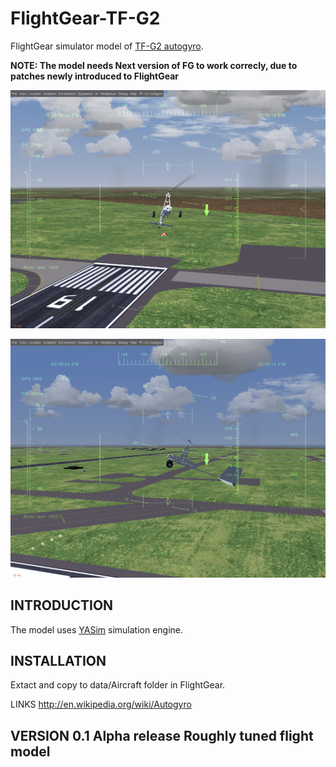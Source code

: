 # FlightGear-TF-G2

FlightGear simulator model of [TF-G2 autogyro](https://github.com/ThunderFly-aerospace/TF-G2).

**NOTE: The model needs Next version of FG to work correcly, due to patches newly introduced to FlightGear**

![TF-G2 in FlightGear simulator](./docs/img/TF-G2_front_view.png)

![TF-G2 side view](./docs/img/TF-G2_side_view.png)


## INTRODUCTION

The model uses [YASim](https://wiki.flightgear.org/YASim) simulation engine.


## INSTALLATION
Extact and copy to data/Aircraft folder in FlightGear.


LINKS
http://en.wikipedia.org/wiki/Autogyro


VERSION
0.1 Alpha release
Roughly tuned flight model
-----
